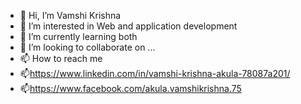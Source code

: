 - 👋 Hi, I’m Vamshi Krishna
- 👀 I’m interested in Web and application development
- 🌱 I’m currently learning both
- 💞️ I’m looking to collaborate on ...
- 📫 How to reach me 
- 📫https://www.linkedin.com/in/vamshi-krishna-akula-78087a201/
- 📫https://www.facebook.com/akula.vamshikrishna.75

<!---
vamshi1905/vamshi1905 is a ✨ special ✨ repository because its `README.md` (this file) appears on your GitHub profile.
You can click the Preview link to take a look at your changes.
--->
